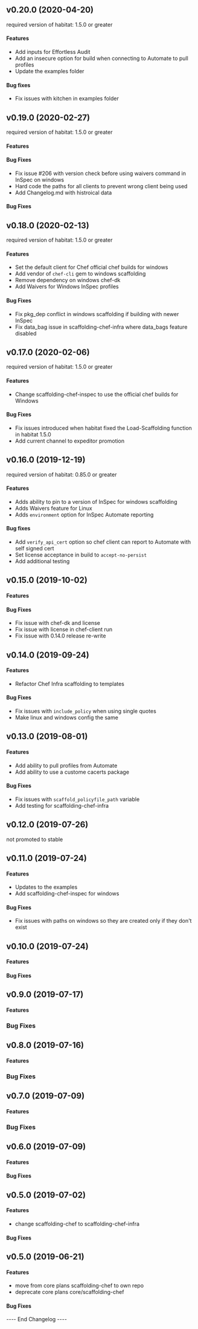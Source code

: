 ## v0.20.0 (2020-04-20)
required version of habitat: 1.5.0 or greater

#### Features
 - Add inputs for Effortless Audit
 - Add an insecure option for build when connecting to Automate to pull profiles
 - Update the examples folder

#### Bug fixes
 - Fix issues with kitchen in examples folder

## v0.19.0 (2020-02-27)
required version of habitat: 1.5.0 or greater

#### Features

#### Bug Fixes
 - Fix issue #206 with version check before using waivers command in InSpec on windows
 - Hard code the paths for all clients to prevent wrong client being used
 - Add Changelog.md with histroical data

#### Bug Fixes

## v0.18.0 (2020-02-13)
required version of habitat: 1.5.0 or greater

#### Features 
 - Set the default client for Chef official chef builds for windows
 - Add vendor of `chef-cli` gem to windows scaffolding
 - Remove dependency on windows chef-dk
 - Add Waivers for Windows InSpec profiles

#### Bug Fixes
 - Fix pkg_dep conflict in windows scaffolding if building with newer InSpec
 - Fix data_bag issue in scaffolding-chef-infra where data_bags feature disabled

## v0.17.0 (2020-02-06)
required version of habitat: 1.5.0 or greater

#### Features
 - Change scaffolding-chef-inspec to use the official chef builds for Windows

#### Bug Fixes
 - Fix issues introduced when habitat fixed the Load-Scaffolding function in habitat 1.5.0
 - Add current channel to expeditor promotion

## v0.16.0 (2019-12-19)
required version of habitat: 0.85.0 or greater

#### Features
 - Adds ability to pin to a version of InSpec for windows scaffolding
 - Adds Waivers feature for Linux
 - Adds `environment` option for InSpec Automate reporting

#### Bug fixes
 - Add `verify_api_cert` option so chef client can report to Automate with self signed cert
 - Set license acceptance in build to `accept-no-persist`
 - Add additional testing

## v0.15.0 (2019-10-02)

#### Features

#### Bug Fixes
 - Fix issue with chef-dk and license
 - Fix issue with license in chef-client run
 - Fix issue with 0.14.0 release re-write

## v0.14.0 (2019-09-24)

#### Features
 - Refactor Chef Infra scaffolding to templates
#### Bug Fixes
 - Fix issues with `include_policy` when using single quotes
 - Make linux and windows config the same

## v0.13.0 (2019-08-01)

#### Features
 - Add ability to pull profiles from Automate
 - Add ability to use a custome cacerts package
#### Bug Fixes
 - Fix issues with `scaffold_policyfile_path` variable
 - Add testing for scaffolding-chef-infra

## v0.12.0 (2019-07-26)
not promoted to stable

## v0.11.0 (2019-07-24)

#### Features
 - Updates to the examples 
 - Add scaffolding-chef-inspec for windows

#### Bug Fixes
 - Fix issues with paths on windows so they are created only if they don't exist

## v0.10.0 (2019-07-24)

#### Features

#### Bug Fixes

## v0.9.0 (2019-07-17)

#### Features

### Bug Fixes

## v0.8.0 (2019-07-16)

#### Features

### Bug Fixes

## v0.7.0 (2019-07-09)

#### Features

### Bug Fixes

## v0.6.0 (2019-07-09)

#### Features

#### Bug Fixes

## v0.5.0 (2019-07-02)

#### Features
 - change scaffolding-chef to scaffolding-chef-infra

#### Bug Fixes

## v0.5.0 (2019-06-21)

#### Features
 - move from core plans scaffolding-chef to own repo
 - deprecate core plans core/scaffolding-chef

#### Bug Fixes
---- End Changelog ----